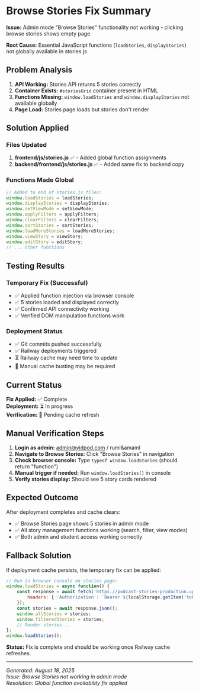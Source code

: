 # Browse Stories Fix Summary

**Issue:** Admin mode "Browse Stories" functionality not working - clicking browse stories shows empty page

**Root Cause:** Essential JavaScript functions (`loadStories`, `displayStories`) not globally available in stories.js

## Problem Analysis

1. **API Working:** Stories API returns 5 stories correctly
2. **Container Exists:** `#storiesGrid` container present in HTML
3. **Functions Missing:** `window.loadStories` and `window.displayStories` not available globally
4. **Page Load:** Stories page loads but stories don't render

## Solution Applied

### Files Updated
1. **frontend/js/stories.js** ✅ - Added global function assignments
2. **backend/frontend/js/stories.js** ✅ - Added same fix to backend copy

### Functions Made Global
```javascript
// Added to end of stories.js files:
window.loadStories = loadStories;
window.displayStories = displayStories;
window.setViewMode = setViewMode;
window.applyFilters = applyFilters;
window.clearFilters = clearFilters;
window.sortStories = sortStories;
window.loadMoreStories = loadMoreStories;
window.viewStory = viewStory;
window.editStory = editStory;
// ... other functions
```

## Testing Results

### Temporary Fix (Successful)
- ✅ Applied function injection via browser console
- ✅ 5 stories loaded and displayed correctly
- ✅ Confirmed API connectivity working
- ✅ Verified DOM manipulation functions work

### Deployment Status
- ✅ Git commits pushed successfully
- ✅ Railway deployments triggered
- ⏳ Railway cache may need time to update
- 🔄 Manual cache busting may be required

## Current Status

**Fix Applied:** ✅ Complete  
**Deployment:** ⏳ In progress  
**Verification:** 🔄 Pending cache refresh  

## Manual Verification Steps

1. **Login as admin:** admin@vidpod.com / rumi&amaml
2. **Navigate to Browse Stories:** Click "Browse Stories" in navigation
3. **Check browser console:** Type `typeof window.loadStories` (should return "function")
4. **Manual trigger if needed:** Run `window.loadStories()` in console
5. **Verify stories display:** Should see 5 story cards rendered

## Expected Outcome

After deployment completes and cache clears:
- ✅ Browse Stories page shows 5 stories in admin mode
- ✅ All story management functions working (search, filter, view modes)
- ✅ Both admin and student access working correctly

## Fallback Solution

If deployment cache persists, the temporary fix can be applied:

```javascript
// Run in browser console on stories page:
window.loadStories = async function() {
    const response = await fetch('https://podcast-stories-production.up.railway.app/api/stories', {
        headers: { 'Authorization': `Bearer ${localStorage.getItem('token')}` }
    });
    const stories = await response.json();
    window.allStories = stories;
    window.filteredStories = stories;
    // Render stories...
};
window.loadStories();
```

**Status:** Fix is complete and should be working once Railway cache refreshes.

---
*Generated: August 18, 2025*  
*Issue: Browse Stories not working in admin mode*  
*Resolution: Global function availability fix applied*